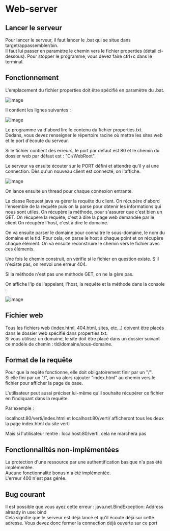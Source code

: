 # Web-server

## Lancer le serveur
Pour lancer le serveur,  il faut lancer le .bat qui se situe dans target/appassembler/bin.  
Il faut lui passer en paramètre le chemin vers le fichier properties (détail ci-dessous).
Pour stopper le programme, vous devez faire ctrl+c dans le terminal.

## Fonctionnement
L'emplacement du fichier properties doit être spécifié en paramètre du .bat.  

![image](https://user-images.githubusercontent.com/60175680/119159152-448dd900-ba57-11eb-9f1a-2af7725bd0c3.png)

Il contient les lignes suivantes :  

![image](https://user-images.githubusercontent.com/60175680/119156412-80736f00-ba54-11eb-8b91-8b6a9955420c.png)

Le programme va d'abord lire le contenu du fichier properties.txt.  
Dedans, vous devez renseigner le répertoire racine où mettre les sites web et le port d'écoute du serveur.

Si le fichier contient des erreurs, le port par défaut est 80 et le chemin du dossier web par défaut est : "C:/WebRoot".

Le serveur va ensuite écouter sur le PORT défini et attendre qu'il y ai une connection.
Dès qu'un nouveau client est connecté, on l'affiche.

![image](https://user-images.githubusercontent.com/60175680/119158186-41461d80-ba56-11eb-8f42-c5e05e951861.png)

On lance ensuite un thread pour chaque connexion entrante.

La classe Request.java va gérer la requête du client.
On récupère d'abord l'ensemble de la requête puis on la parse pour obtenir les informations qui nous sont utiles.
On récupère la méthode, pour s'assurer que c'est bien un GET.
On récupère la requête, c'est à dire la page web demandée par le client
On récupère l'host, c'est à dire le domaine.

On va ensuite parser le domaine pour connaitre le sous-domaine, le nom du domaine et le tld.
Pour cela, on parse le host à chaque point et on récupère chaque élément.
On va ensuite reconstruire le chemin vers le fichier avec ces éléments.

Une fois le chemin construit, on vérifie si le fichier en question existe. S'il n'existe pas, on renvoi une erreur 404.

Si la méthode n'est pas une méthode GET, on ne la gère pas.

On affiche l'ip de l'appelant, l'host, la requête et la méthode dans la console :

![image](https://user-images.githubusercontent.com/60175680/119158508-908c4e00-ba56-11eb-81a5-f6c677b335c4.png)

## Fichier web
Tous les fichiers web (index.html, 404.html, sites, etc...) doivent être placés dans le dossier web spécifié dans properties.txt.  
Si vous utilisez un domaine, le site doit être placé dans un dossier suivant ce modèle de chemin : tld/domaine/sous-domaine.

## Format de la requête
Pour que la reqête fonctionne, elle doit obligatoirement finir par un "/".  
Si elle fini par un "/", on va alors rajouter "index.html" au chemin vers le fichier pour afficher la page de base.

L'utilisateur peut aussi préciser lui-même qu'il souhaite récupérer ce fichier en l'indiquant dans la requête.

Par exemple : 

localhost:80/verti/index.html et localhost:80/verti/ afficheront tous les deux la page index.html du site verti

Mais si l'utilisateur rentre : localhost:80/verti, cela ne marchera pas

## Fonctionnalités non-implémentées
La protection d'une ressource par une authentification basique n'a pas été implémentée.  
Aucune fonctionnalité bonus n'a été implémentée.  
L'erreur 400 n'est pas gérée.

## Bug courant
Il est possible que vous ayez cette erreur : java.net.BindException: Address already in use: bind  
Cela signifie que le serveur est déjà lancé et qu'il écoute déjà sur cette adresse. Vous devez donc fermer la connection déjà ouverte sur ce port


